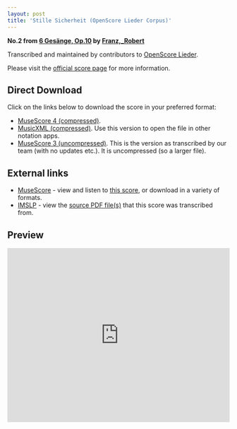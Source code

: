 ```yaml
---
layout: post
title: 'Stille Sicherheit (OpenScore Lieder Corpus)'
---
```


__No.2 from [6 Gesänge, Op.10](https://fourscoreandmore.org/openscore/lieder/Franz,_Robert/6_Ges%C3%A4nge,_Op.10/) by [Franz,_Robert](https://fourscoreandmore.org/openscore/lieder/Franz,_Robert)__

Transcribed and maintained by contributors to [OpenScore Lieder].

Please visit the [official score page] for more information.

[official score page]: https://musescore.com/openscore-lieder-corpus/scores/6808938
[OpenScore Lieder]: https://musescore.com/openscore-lieder-corpus

## Direct Download

Click on the links below to download the score in your preferred format:
- [MuseScore 4 (compressed)](https://fourscoreandmore.org/openscore/lieder/Franz,_Robert/6_Ges%C3%A4nge,_Op.10/2_Stille_Sicherheit.mscz).
- [MusicXML (compressed)](https://fourscoreandmore.org/openscore/lieder/Franz,_Robert/6_Ges%C3%A4nge,_Op.10/2_Stille_Sicherheit.mxl). Use this version to open the file in other notation apps.
- [MuseScore 3 (uncompressed)](https://raw.githubusercontent.com/OpenScore/Lieder/refs/heads/main/scores/Franz,_Robert/6_Ges%C3%A4nge,_Op.10/2_Stille_Sicherheit/lc6808938.mscx). This is the version as transcribed by our team (with no updates etc.). It is uncompressed (so a larger file).

## External links

- [MuseScore] - view and listen to [this score][MuseScore], or download in a variety of formats.
- [IMSLP] - view the [source PDF file(s)][IMSLP] that this score was transcribed from.

[MuseScore]: https://musescore.com/score/6808938
[IMSLP]: https://imslp.org/wiki/Special:ReverseLookup/96278

## Preview

<iframe width="100%" height="394" src="https://musescore.com/openscore-lieder-corpus/scores/6808938/embed" frameborder="0" allowfullscreen allow="autoplay; fullscreen"></iframe>
